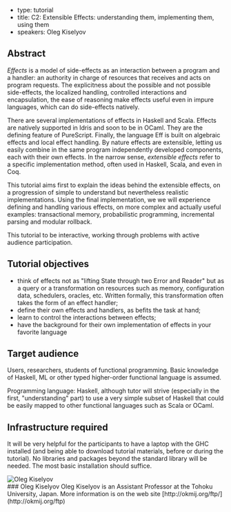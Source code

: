 - type: tutorial
- title: C2: Extensible Effects: understanding them, implementing them, using them
- speakers: Oleg Kiselyov

## Abstract
_Effects_ is a model of side-effects as an interaction between a
program and a handler: an authority in charge of resources that
receives and acts on program requests. The explicitness about the
possible and not possible side-effects, the localized handling,
controlled interactions and encapsulation, the ease of reasoning make
effects useful even in impure languages, which can do side-effects
natively.

There are several implementations of effects in Haskell and Scala.
Effects are natively supported in Idris and soon to be in OCaml. They
are the defining feature of PureScript.  Finally, the language Eff is
built on algebraic effects and local effect handling. By nature
effects are extensible, letting us easily combine in the same program
independently developed components, each with their own effects.  In
the narrow sense, _extensible effects_ refer to a specific
implementation method, often used in Haskell, Scala, and even in Coq.

This tutorial aims first to explain the ideas behind the extensible
effects, on a progression of simple to understand but nevertheless
realistic implementations. Using the final implementation, we we will
experience defining and handling various effects, on more complex and
actually useful examples: transactional memory, probabilistic
programming, incremental parsing and modular rollback.

This tutorial to be interactive, working through problems with
active audience participation.

## Tutorial objectives
* think of effects not as "lifting State through two Error and Reader" but as
a query or a transformation on resources such as memory, configuration data, schedulers, oracles, etc. Written
formally, this transformation often takes the form of an effect handler;
* define their own effects and handlers, as befits the task at hand;
* learn to control the interactions between effects;
* have the background for their own implementation of effects in your favorite language

## Target audience
Users, researchers, students of functional programming. Basic knowledge of Haskell,
ML or other typed higher-order functional language is assumed.

Programming language: Haskell, although tutor will strive (especially in the first,
"understanding" part) to use a very simple subset of Haskell that could be easily
mapped to other functional languages such as Scala or OCaml.

## Infrastructure required
It will be very helpful for the participants to have a laptop with the GHC installed (and being able to download tutorial materials, before or during the tutorial). No libraries and packages beyond the standard library will be needed. The most basic installation should suffice.

<div class="author media" media:type="text/omd">

<div class="image">
<div class="avatar">
<img src="img/User_silhouette_512.png" alt="Oleg Kiselyov"></img>
</div>
</div>

<div class="content" media:type="text/omd">
### Oleg Kiselyov
Oleg Kiselyov is an Assistant Professor at the Tohoku
University, Japan. More information is on the web site
[http://okmij.org/ftp/](http://okmij.org/ftp)
</div>

</div>
